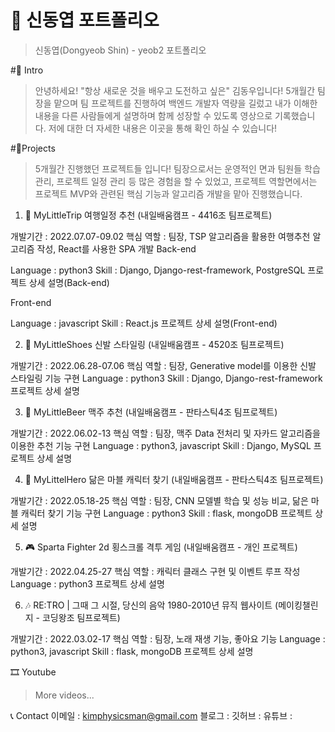 # 📜 신동엽 포트폴리오
> 신동엽(Dongyeob Shin) - yeob2 포트폴리오

#👋 Intro
>안녕하세요! "항상 새로운 것을 배우고 도전하고 싶은" 김동우입니다!
>5개월간 팀장을 맡으며 팀 프로젝트를 진행하여 백엔드 개발자 역량을 길렀고
>내가 이해한 내용을 다른 사람들에게 설명하며 함께 성장할 수 있도록 영상으로 기록했습니다.
>저에 대한 더 자세한 내용은  이곳을 통해 확인 하실 수 있습니다!

#📝Projects
>5개월간 진행했던 프로젝트들 입니다!
>팀장으로서는 운영적인 면과 팀원들 학습 관리, 프로젝트 일정 관리 등 많은 경험을 할 수 있었고,
>프로젝트 역할면에서는 프로젝트 MVP와 관련된 핵심 기능과 알고리즘 개발을 맡아 진행했습니다.

1. 🛫 MyLittleTrip
여행일정 추천 (내일배움캠프 - 4416조 팀프로젝트)

개발기간 : 2022.07.07-09.02
핵심 역할 : 팀장, TSP 알고리즘을 활용한 여행추천 알고리즘 작성, React를 사용한 SPA 개발
Back-end

Language : python3
Skill : Django, Django-rest-framework, PostgreSQL
프로젝트 상세 설명(Back-end)

Front-end

Language : javascript
Skill : React.js
프로젝트 상세 설명(Front-end)


2. 👞 MyLittleShoes
신발 스타일링 (내일배움캠프 - 4520조 팀프로젝트)

개발기간 : 2022.06.28-07.06
핵심 역할 : 팀장, Generative model를 이용한 신발 스타일링 기능 구현
Language : python3
Skill : Django, Django-rest-framework
프로젝트 상세 설명


3. 🍻 MyLittleBeer
맥주 추천 (내일배움캠프 - 판타스틱4조 팀프로젝트)

개발기간 : 2022.06.02-13
핵심 역할 : 팀장, 맥주 Data 전처리 및 자카드 알고리즘을 이용한 추천 기능 구현
Language : python3, javascript
Skill : Django, MySQL
프로젝트 상세 설명


4. 👊 MyLittelHero
닮은 마블 캐릭터 찾기 (내일배움캠프 - 판타스틱4조 팀프로젝트)

개발기간 : 2022.05.18-25
핵심 역할 : 팀장, CNN 모델별 학습 및 성능 비교, 닮은 마블 캐릭터 찾기 기능 구현
Language : python3
Skill : flask, mongoDB
프로젝트 상세 설명


5. 🎮 Sparta Fighter
2d 횡스크롤 격투 게임 (내일배움캠프 - 개인 프로젝트)

개발기간 : 2022.04.25-27
핵심 역할 : 캐릭터 클래스 구현 및 이벤트 루프 작성
Language : python3
프로젝트 상세 설명


6. 🎶 RE:TRO | 그때 그 시절, 당신의 음악
1980-2010년 뮤직 웹사이트 (메이킹챌린지 - 코딩왕조 팀프로젝트)

개발기간 : 2022.03.02-17
핵심 역할 : 팀장, 노래 재생 기능, 좋아요 기능
Language : python3, javascript
Skill : flask, mongoDB
프로젝트 상세 설명


🎞 Youtube
		
> More videos...

📞 Contact
이메일 : kimphysicsman@gmail.com
블로그 : 
깃허브 : 
유튜브 : 



